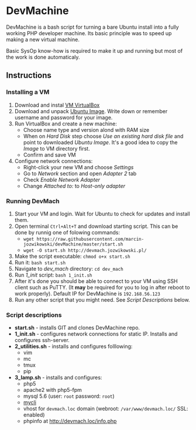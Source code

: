 # DevMachine

DevMachine is a bash script for turning a bare Ubuntu install into a fully working PHP developer machine. Its basic principle was to speed up making a new virtual machine.

Basic SysOp know-how is required to make it up and running but most of the work is done automaticaly.

## Instructions

### Installing a VM
1. Download and instal [VM VirtualBox](https://www.virtualbox.org/)
2. Download and unpack [Ubuntu Image](http://www.osboxes.org/ubuntu/). Write down or remember username and password for your image.
3. Run VirtualBox and create a new machine:
	* Choose name type and version alond with RAM size
	* When on *Hard Disk* step choose *Use an existing hard disk file* and point to downloaded *Ubuntu Image*. It's a good idea to copy the *Image* to VM directory first.
	* Confirm and save VM
4. Configure network connections:
	* Right-click your new VM and choose *Settings*
	* Go to *Network* section and open *Adapter 2* tab
	* Check *Enable Network Adapter*
	* Change *Attached to:* to *Host-only adapter*

### Running DevMach
1. Start your VM and login. Wait for Ubuntu to check for updates and install them.
2. Open terminal `Ctrl+Alt+T` and download starting script. This can be done by runnig one of folowing commands:
	* `wget https://raw.githubusercontent.com/marcin-jozwikowski/devMachine/master/start.sh`
	* `wget -O start.sh http://devmach.jozwikowski.pl/`
3. Make the script executable: `chmod o+x start.sh`
4. Run it: `bash start.sh`
5. Navigate to *dev_mach* directory: `cd dev_mach`
6. Run *1_init* script: `bash 1_init.sh`
7. After it's done you should be able to connect to your VM using SSH client such as PuTTY. (It **may** be required for you to log in after reboot to work properly). Default IP for DevMachine is `192.168.56.123`
8. Run any other script that you might need. See *Script Descriptions* below.

### Script descriptions
* **start.sh** - installs GIT and clones DevMachine repo.
* **1_init.sh** - configures network connections for static IP. Installs and configures ssh-server.
* **2_utilities.sh** - installs and configures folllowing:
	* vim
	* mc
	* tmux
	* pip
* **3_lamp.sh** - installs and configures:
    * php5
    * apache2 with php5-fpm
    * mysql 5.6 (user: `root` password: `root`)
    * [mycli](http://mycli.net/)
    * vhost for `devmach.loc` domain (webroot: `/var/www/devmach.loc/` SSL: enabled)
    * phpinfo at http://devmach.loc/info.php